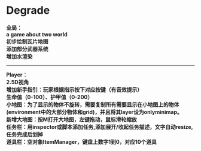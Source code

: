 # Degrade<br>
<strong>全局：<strong><br>
a game about two world<br>
初步绘制瓦片地图<br>
添加部分武器系统<br>
增加水渲染<br>
<hr>
<strong>Player：<strong><br>
2.5D视角<br>
增加新手指引：玩家根据指示按下对应按键（有音效提示）<br>
生命值（0-100）、护甲值（0-200）<br>
小地图：为了显示的物体不旋转，需要复制所有需要显示在小地图上的物体(environment中的大部分物体和grid)，并且将其layer设为onlyminimap。<br>
新增大地图：按M打开大地图，左键拖动，鼠标滑轮缩放<br>
任务栏：用inspector或脚本添加任务,添加展开/收起任务描述，文字自动resize,任务完成后划掉<br>
道具栏：空对象ItemManager，键盘上数字1到0，对应10个道具<br>
